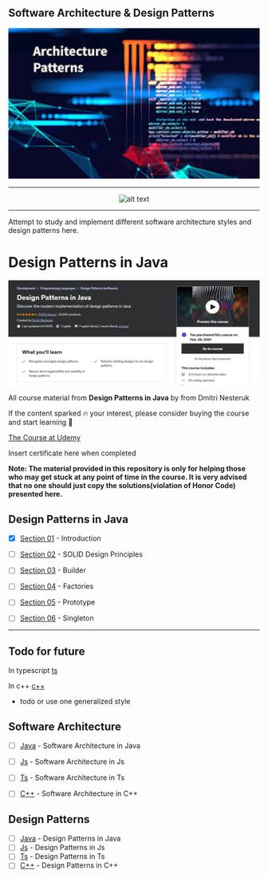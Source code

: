 ## Software Architecture & Design Patterns 


<img src="softwarePatterns.jpg" alt="alt text" width="700"/>
<hr>
<p align="center">
   <img src="https://i.giphy.com/media/MGdfeiKtEiEPS/giphy.webp" alt="alt text" width="400"/>
</p>
<hr>

Attempt to study and implement different software architecture styles and design patterns here.

# Design Patterns in Java

<img src="summaryCourse.JPG" alt="alt text" width="700"/>

All course material from **Design Patterns in Java** by from Dmitri Nesteruk 

If the content sparked :fire: your interest, please consider buying the course and start learning :book:

[The Course at Udemy](https://www.udemy.com/course/design-patterns-java/)   



Insert certificate here when completed

**Note: The material provided in this repository is only for helping those who may get stuck at any point of time in the course. It is very advised that no one should just copy the solutions(violation of Honor Code) presented here.**




## Design Patterns in Java

- [x] [Section 01](https://github.com/developersCradle/designg-patterns-and-software-architecture/tree/main/Section%201) - Introduction
- [ ] [Section 02](https://github.com/developersCradle/designg-patterns-and-software-architecture/tree/main/Section%202) - SOLID Design Principles
- [ ] [Section 03](#) - Builder
- [ ] [Section 04](#) - Factories
- [ ] [Section 05](#) - Prototype
- [ ] [Section 06](#) - Singleton









<hr>

## Todo for future

In typescript [ts](https://refactoring.guru/design-patterns/typescript)

In c++ [c++](https://www.udemy.com/course/patterns-cplusplus/)




- todo or use one generalized style

## Software Architecture

- [ ] [Java](#) - Software Architecture in Java
- [ ] [Js](#) - Software Architecture in Js
- [ ] [Ts](#) - Software Architecture in Ts
- [ ] [C++](#) - Software Architecture in C++



 ## Design Patterns

- [ ] [Java](#) - Design Patterns in Java
- [ ] [Js](#) - Design Patterns in Js
- [ ] [Ts](#) - Design Patterns in Ts
- [ ] [C++](#) - Design Patterns in C++
